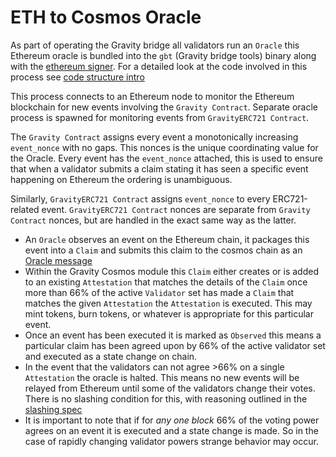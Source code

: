 # ETH to Cosmos Oracle

As part of operating the Gravity bridge all validators run an `Oracle` this Ethereum oracle is bundled into the `gbt` (Gravity bridge tools) binary along with the [ethereum signer](/docs/design/ethereum-signing.md). For a detailed look at the code involved in this process see [code structure intro](/docs/developer/code-structure.md)

This process connects to an Ethereum node to monitor the Ethereum blockchain for new events involving the `Gravity Contract`. Separate oracle process is spawned for monitoring events from `GravityERC721 Contract`.

The `Gravity Contract` assigns every event a monotonically increasing `event_nonce` with no gaps. This nonces is the unique coordinating value for the Oracle. Every event has the `event_nonce` attached, this is used to ensure that when a validator submits a claim stating it has seen a specific event happening on Ethereum the ordering is unambiguous.

Similarly, `GravityERC721 Contract` assigns `event_nonce` to every ERC721-related event. `GravityERC721 Contract` nonces are separate from `Gravity Contract` nonces, but are handled in the exact same way as the latter.

- An `Oracle` observes an event on the Ethereum chain, it packages this event into a `Claim` and submits this claim to the cosmos chain as an [Oracle message](/docs/design/messages.md##Oracle-messages)
- Within the Gravity Cosmos module this `Claim` either creates or is added to an existing `Attestation` that matches the details of the `Claim` once more than 66% of the active `Validator` set has made a `Claim` that matches the given `Attestation` the `Attestation` is executed. This may mint tokens, burn tokens, or whatever is appropriate for this particular event.
- Once an event has been executed it is marked as `Observed` this means a particular claim has been agreed upon by 66% of the active validator set and executed as a state change on chain.
- In the event that the validators can not agree >66% on a single `Attestation` the oracle is halted. This means no new events will be relayed from Ethereum until some of the validators change their votes. There is no slashing condition for this, with reasoning outlined in the [slashing spec](/spec/slashing-spec.md)
- It is important to note that if for _any one block_ 66% of the voting power agrees on an event it is executed and a state change is made. So in the case of rapidly changing validator powers strange behavior may occur.
